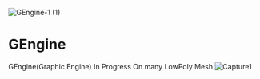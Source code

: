 ![GEngine-1 (1)](https://user-images.githubusercontent.com/49002432/186040757-948efb7a-6c31-42c6-9211-9e86dfd8cd3c.png)


# GEngine
GEngine(Graphic Engine)
In Progress On many LowPoly Mesh
![Capture1](https://user-images.githubusercontent.com/49002432/186039911-85b02113-3431-4312-9c8b-1cbae9469595.JPG)


